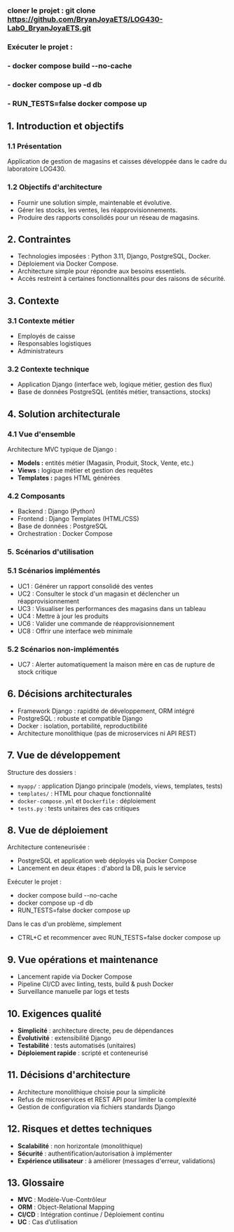 ### cloner le projet : git clone https://github.com/BryanJoyaETS/LOG430-Lab0_BryanJoyaETS.git


### Exécuter le projet : 

### - docker compose build --no-cache
### - docker compose up -d db
### - RUN_TESTS=false docker compose up



## 1. Introduction et objectifs

### 1.1 Présentation
Application de gestion de magasins et caisses développée dans le cadre du laboratoire LOG430.

### 1.2 Objectifs d'architecture
- Fournir une solution simple, maintenable et évolutive.
- Gérer les stocks, les ventes, les réapprovisionnements.
- Produire des rapports consolidés pour un réseau de magasins.

## 2. Contraintes

- Technologies imposées : Python 3.11, Django, PostgreSQL, Docker.
- Déploiement via Docker Compose.
- Architecture simple pour répondre aux besoins essentiels.
- Accès restreint à certaines fonctionnalités pour des raisons de sécurité.

## 3. Contexte

### 3.1 Contexte métier
- Employés de caisse
- Responsables logistiques
- Administrateurs

### 3.2 Contexte technique
- Application Django (interface web, logique métier, gestion des flux)
- Base de données PostgreSQL (entités métier, transactions, stocks)

## 4. Solution architecturale

### 4.1 Vue d'ensemble
Architecture MVC typique de Django :
- **Models :** entités métier (Magasin, Produit, Stock, Vente, etc.)
- **Views :** logique métier et gestion des requêtes
- **Templates :** pages HTML générées

### 4.2 Composants
- Backend : Django (Python)
- Frontend : Django Templates (HTML/CSS)
- Base de données : PostgreSQL
- Orchestration : Docker Compose

### 5. Scénarios d'utilisation

### 5.1 Scénarios implémentés
- UC1 : Générer un rapport consolidé des ventes
- UC2 : Consulter le stock d'un magasin et déclencher un réapprovisionnement
- UC3 : Visualiser les performances des magasins dans un tableau
- UC4 : Mettre à jour les produits
- UC6 : Valider une commande de réapprovisionnement
- UC8 : Offrir une interface web minimale

### 5.2 Scénarios non-implémentés
- UC7 : Alerter automatiquement la maison mère en cas de rupture de stock critique

## 6. Décisions architecturales

- Framework Django : rapidité de développement, ORM intégré
- PostgreSQL : robuste et compatible Django
- Docker : isolation, portabilité, reproductibilité
- Architecture monolithique (pas de microservices ni API REST)

## 7. Vue de développement

Structure des dossiers :

- `myapp/` : application Django principale (models, views, templates, tests)
- `templates/` : HTML pour chaque fonctionnalité
- `docker-compose.yml` et `Dockerfile` : déploiement
- `tests.py` : tests unitaires des cas critiques

## 8. Vue de déploiement

Architecture conteneurisée :

- PostgreSQL et application web déployés via Docker Compose
- Lancement en deux étapes : d'abord la DB, puis le service 

Exécuter le projet : 

- docker compose build --no-cache
- docker compose up -d db
- RUN_TESTS=false docker compose up

Dans le cas d'un problème, simplement 

- CTRL+C et recommencer avec RUN_TESTS=false docker compose up

## 9. Vue opérations et maintenance

- Lancement rapide via Docker Compose
- Pipeline CI/CD avec linting, tests, build & push Docker
- Surveillance manuelle par logs et tests

## 10. Exigences qualité

- **Simplicité** : architecture directe, peu de dépendances
- **Évolutivité** : extensibilité Django
- **Testabilité** : tests automatisés (unitaires)
- **Déploiement rapide** : scripté et conteneurisé

## 11. Décisions d'architecture

- Architecture monolithique choisie pour la simplicité
- Refus de microservices et REST API pour limiter la complexité
- Gestion de configuration via fichiers standards Django

## 12. Risques et dettes techniques

- **Scalabilité** : non horizontale (monolithique)
- **Sécurité** : authentification/autorisation à implémenter
- **Expérience utilisateur** : à améliorer (messages d'erreur, validations)

## 13. Glossaire

- **MVC** : Modèle-Vue-Contrôleur
- **ORM** : Object-Relational Mapping
- **CI/CD** : Intégration continue / Déploiement continu
- **UC** : Cas d’utilisation